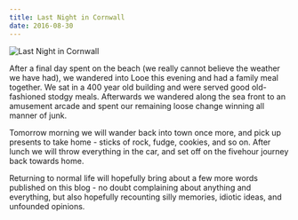 ```yaml
---
title: Last Night in Cornwall
date: 2016-08-30
---
```


![Last Night in Cornwall](https://source.unsplash.com/7QCBakMyDCE/1600x900)

After a final day spent on the beach (we really cannot believe the weather we have had), we wandered into Looe this evening and had a family meal together. We sat in a 400 year old building and were served good old-fashioned stodgy meals. Afterwards we wandered along the sea front to an amusement arcade and spent our remaining loose change winning all manner of junk.

Tomorrow morning we will wander back into town once more, and pick up presents to take home - sticks of rock, fudge, cookies, and so on. After lunch we will throw everything in the car, and set off on the fivehour journey back towards home.

Returning to normal life will hopefully bring about a few more words published on this blog - no doubt complaining about anything and everything, but also hopefully recounting silly memories, idiotic ideas, and unfounded opinions.